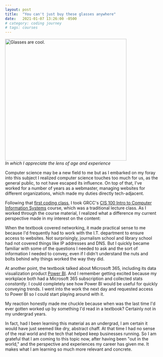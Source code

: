 ```yaml
---
layout: post
title:  "You can't just buy these glasses anywhere"
date:   2021-01-07 13:26:00 -0500
# category: coding journey
# tags: courses
---
```

<img src="https://media.giphy.com/media/sWQLSdcRTcJKU/source.gif" width="400" alt="Glasses are cool."><br />
*In which I appreciate the lens of age and experience*

Computer science may be a new field to me but as I embarked on my foray into this subject I realized computer science touches too much for us, as the general public, to not have escaped its influence. On top of that, I've worked for a number of years as a webmaster, managing websites for different organizations, which made my duties directly tech-adjacent. 

Following that [first coding class](https://vivi-hoang.github.io/coding%20journey,%20courses/2020/12/31/how-it-started.html), I took GRCC's [CIS 100 Intro to Computer Information Systems](https://catalog.grcc.edu/preview_course_nopop.php?catoid=45&coid=69144) course, which was a traditional lecture class. As I worked through the course material, I realized what a difference my current perspective made in my interest on the content: 

When the textbook covered networking, it made practical sense to me because I'd frequently had to work with the I.T. department to ensure access to websites. Not surprisingly, journalism school and library school had not covered things like IP addresses and DNS. But I quickly became familiar with some of the questions I needed to ask and the sort of information I needed to convey, even if I didn't understand the nuts and bolts behind why things worked the way they did. 

At another point, the textbook talked about Microsoft 365, including its data visualization product [Power BI](https://powerbi.microsoft.com/en-us/). And I remember getting excited because my workplace both had a Microsoft 365 subscription and collected stats *constantly*. I could completely see how Power BI would be useful for quickly conveying trends. I went into the work the next day and requested access to Power BI so I could start playing around with it.

My reaction honestly made me chuckle because when was the last time I'd ever gotten worked up by something I'd read in a textbook? Certainly not in my undergrad years.

In fact, had I been learning this material as an undergrad, I am certain it would have just seemed like dry, abstract chaff. At that time I had no sense of the real world and the tech that helped keep businesses running. So I am grateful that I am coming to this topic now, after having been "out in the world," and the perspective and experiences my career has given me. It makes what I am learning so much more relevant and concrete.